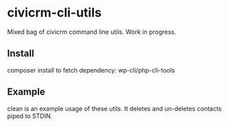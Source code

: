 # civicrm-cli-utils

Mixed bag of civicrm command line utils. Work in progress.

## Install
composer install
to fetch dependency: wp-cli/php-cli-tools

## Example
clean is an example usage of these utils. It deletes and un-deletes contacts piped to STDIN. 
